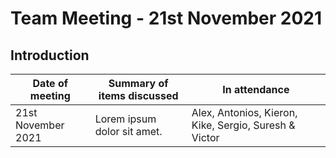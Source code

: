 # Team Meeting - 21st November 2021

## Introduction
| Date of meeting    | Summary of items discussed  | In attendance                                         |
|--------------------|-----------------------------|-------------------------------------------------------|
| 21st November 2021 | Lorem ipsum dolor sit amet. | Alex, Antonios, Kieron, Kike, Sergio, Suresh & Victor |

